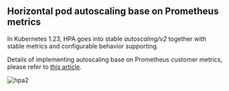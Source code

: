 ## Horizontal pod autoscaling base on Prometheus metrics

In Kubernetes 1.23, HPA goes into stable *autoscaling/v2* together with stable metrics and configurable behavior supporting.

Details of implementing autoscaling base on Prometheus customer metrics, please refer to [this article](https://atbug.com/kubernetes-pod-autoscale-on-prometheus-metrics/).

![hpa2](https://user-images.githubusercontent.com/2224492/150045810-20443e75-a908-4ca8-a73c-94dae0f1acdf.png)
